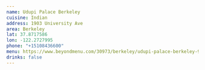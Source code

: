```yaml
---
name: Udupi Palace Berkeley
cuisine: Indian
address: 1903 University Ave
area: Berkeley
lat: 37.8717586
lon: -122.2727995
phone: "+15108436600"
menu: https://www.beyondmenu.com/30973/berkeley/udupi-palace-berkeley-94704.aspx?utm_mode=light
drinks: false
---
```

